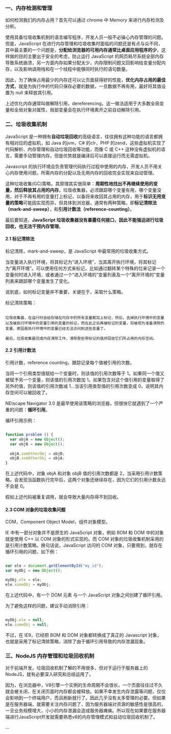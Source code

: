 ### 一、内存检测和管理

如何检测我们的内存占用？首先可以通过 chrome 中 Memory 来进行内存检测及分析。

使用具备垃圾收集机制的语言编写程序，开发人员一般不必操心内存管理的问题。但是，JavaScript 在进行内存管理和垃圾收集时面临的问题还是有点与众不同，其中最主要的一个问题是，**分配给浏览器的可用内存通常比桌面应用程序的少**，这样做的目的主要出于安全的考虑，防止运行 JavaScript 的网页耗尽系统全部内存导致系统崩溃，另一方面内存如果分配太少，内存限制问题又回影响给变量分配内存，以及影响调用栈和在一个线程中能够同时执行的语句数量。

因此，为了确保占用最少的内存还可以让页面获得好的性能，**优化内存占用的最佳方式**，就是为执行中的代码只保存必要的数据，一旦数据不再有用，最好将其值设置为 null 来释放其引用。

上述优化内存通常叫做解除引用，dereferencing，这一做法适用于大多数全局变量和全局对象对属性，局部变量会在执行环境离开之前自动解除引用。


### 二、垃圾收集机制

JavaScript 是一种拥有**自动垃圾回收**的高级语言，往往拥有这种功能的语言都拥有相对应的虚拟机，如 Java 的jvm，C# 的clr，PHP 的zend，这些虚拟机实现了代码解析、内存管理和自动垃圾回收等功能，而像 C 或 C++ 这种没有虚拟机的语言，需要手动管理内存，但是优势就是编译后可以直接运行而无需虚拟机。

Javascript 的执行环境会负责管理代码执行过程中使用的内存，开发人员不用关心内存使用问题，所需内存的分配以及无用内存的回收完全实现来自动管理。

这种垃圾收集(GC)策略，其原理其实很简单：**周期性地找出不再继续使用的变量，然后释放其占用的内存**。垃圾收集器，必须跟踪哪个变量有用，哪个变量没用，对于不再有用的变量打上标记，以备将来收回其占用的内存，用于**标识无用变量的策略**可能因实现而异，但具体到浏览器，通常有两种策略，即**标记清除法（mark-and-sweep）**，和**引用计数法（reference-counting）**。

最后要知道，**JavaScript 垃圾收集器没有暴露任何接口，因此不能强迫进行垃圾回收，也无法干预内存管理**。


#### 2.1 标记清除法

标记清除，mark-and-sweep，是 JavaScript 中最常用的垃圾收集方式。

当变量进入执行环境，将其标记为“进入环境”，当其离开执行环境，将其标记为“离开环境”。可以使用任何方式来标记，比如通过翻转某个特殊的位来记录一个变量何时进入环境，或者通过一个“进入环境的”变量列表及一个“离开环境的”变量列表来跟踪哪个变量发生了变化。

说到底，如何标记变量并不重要，关键在于，采取什么策略。

标记清除策略：

```

垃圾收集器，在运行时会给存储在内存中的所有变量都加上标记，然后，去掉执行环境中的变量以及被执行环境中的变量引用的变量的标记，而在此之后再被标记的变量，将被视为准备清除的变量，原因是执行环境中的变量已经无法访问到这些变量了。

最后，垃圾收集器完成内存清除工作，清除那些带标记的值并回收它们所占用的内存空间。

```


#### 2.2 引用计数法

引用计数，reference counting，跟踪记录每个值被引用的次数。

当将一个引用类型值赋给一个变量时，则该值的引用次数等于 1。如果同一个值又被赋予另一个变量，则该值的引用次数加 1。如果包含对这个值引用的变量取得了另外的值，则该值的引用次数减 1...当该引用类型值的引用次数变成 0，说明其内存空间可以被回收了。

NEtscape Navigator 3.0 是最早使用该策略的浏览器，但很快它就遇到了一个严重的问题：**循环引用**。

循环引用示例：

```javascript

function problem () {
  var objA = new Object();
  var objB = new Object();
  
  objA.somOtherObj = objB;
  objB.somOtherObj = objA;
}

```

在上述代码中，对象 objA 和对象 objB 值的引用次数都是 2，当采用引用计数策略，会发现当函数执行完毕后，这两个对象还继续存在，因为它们的引用计数永远不会是 0。

假如上述代码被重复调用，就会导致大量内存得不到回收。


#### 2.3 COM 对象的垃圾收集问题

COM，Component Object Model，组件对象模型。

IE 中有一部分对象并不是原生的 JavaScript 对象，例如 BOM 和 DOM 中的对象就是使用 C++ 以 COM 对象的形式实现的。而 COM 对象的垃圾收集机制采用的是引用计数策略。换句话说，JavaScript 访问的 COM 对象，只要用到，就存在循环引用的问题，如下例：

```javascript

var ele = document.getElementById("my_id");
var myObj = new Object();

myObj.ele = ele;
ele.someObj = myObj;

```

在上述代码中，有一个 DOM 元素 与一个 JavaScript 对象之间创建了循环引用。

为了避免这样的问题，建议手动消除引用：

```javascript

myObj.ele = null;
ele.someObj = null;

```


不过，在 IE9，已经把 BOM 和 DOM 对象都转换成了真正的 Javascript 对象，也就是采用了标记清除策略，消除了由于循环引用导致的内存泄漏现象。


### 三、NodeJS 内存管理和垃圾回收机制

对于前端开发，垃圾回收机制了解的不用很多，但对于运行于服务器上的NodeJS，就有必要深入研究和总结运用了。

因为，在浏览器中，V8引擎一个实例的生命周期不会很长，一个页面往往过不久就会被关闭，在关闭页面时内存都会被释放。如果不幸发生内存泄露等问题，仅仅会影响到一个终端用户，而且刷新就行了。因此几乎没有太多管理的必要。但如果是在服务器端，就需要关注内存问题了，因为服务器端对资源的敏感性是很高的，一旦业务规模增大，小小的内存泄漏会造成服务器瘫痪。所以现在如果要在服务器端进行JavaScript开发就需要熟悉v8的内存管理模式和自动垃圾回收机制了。

...
